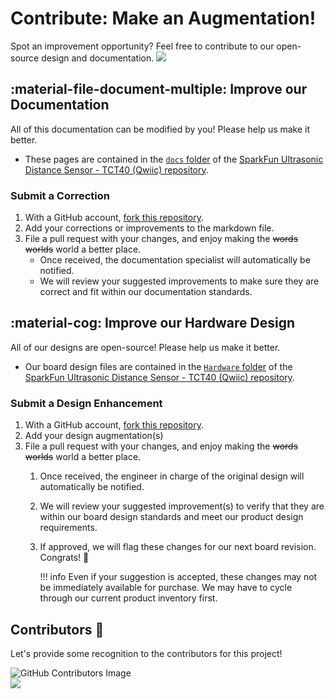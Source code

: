 # Contribute: Make an Augmentation!
Spot an improvement opportunity? Feel free to contribute to our open-source design and documentation. <a href="https://github.com/sparkfun/SparkFun_Ultrasonic_Distance_Sensor-Qwiic/pulls" alt="Pull Requests"><img src="https://img.shields.io/github/issues-pr/sparkfun/SparkFun_Ultrasonic_Distance_Sensor-Qwiic.svg" /></a>

## :material-file-document-multiple:&nbsp;Improve our Documentation
All of this documentation can be modified by you! Please help us make it better.

* These pages are contained in the [`docs` folder](https://github.com/sparkfun/SparkFun_Ultrasonic_Distance_Sensor-Qwiic/tree/v11_Firmware_v01/docs) of the [SparkFun Ultrasonic Distance Sensor - TCT40 (Qwiic) repository](https://github.com/sparkfun/SparkFun_Ultrasonic_Distance_Sensor-Qwiic/tree/v11_Firmware_v01).

<!-- ### :material-source-pull:&nbsp;Submit a Correction -->
### Submit a Correction

1. With a GitHub account, [fork this repository](https://github.com/sparkfun/SparkFun_Ultrasonic_Distance_Sensor-Qwiic/fork).
2. Add your corrections or improvements to the markdown file.
3. File a pull request with your changes, and enjoy making the ~~words~~ ~~worlds~~ world a better place.
	* Once received, the documentation specialist will automatically be notified.
	* We will review your suggested improvements to make sure they are correct and fit within our documentation standards.

## :material-cog:&nbsp;Improve our Hardware Design
All of our designs are open-source! Please help us make it better.

* Our board design files are contained in the [`Hardware` folder](https://github.com/sparkfun/SparkFun_Ultrasonic_Distance_Sensor-Qwiic/tree/v11_Firmware_v01/Hardware) of the [SparkFun Ultrasonic Distance Sensor - TCT40 (Qwiic) repository](https://github.com/sparkfun/SparkFun_Ultrasonic_Distance_Sensor-Qwiic/tree/v11_Firmware_v01).

<!-- ### :material-source-pull:&nbsp;Submit a Design Enhancement -->
### Submit a Design Enhancement

1. With a GitHub account, [fork this repository](https://github.com/sparkfun/SparkFun_Ultrasonic_Distance_Sensor-Qwiic/fork).
2. Add your design augmentation(s)
3. File a pull request with your changes, and enjoy making the ~~words~~ ~~worlds~~ world a better place.
	1. Once received, the engineer in charge of the original design will automatically be notified.
	2. We will review your suggested improvement(s) to verify that they are within our board design standards and meet our product design requirements.
	3. If approved, we will flag these changes for our next board revision. Congrats! 🍻

		!!! info
			Even if your suggestion is accepted, these changes may not be immediately available for purchase. We may have to cycle through our current product inventory first.

## Contributors&nbsp;:clap:
Let's provide some recognition to the contributors for this project!

![GitHub Contributors Image](https://contrib.rocks/image?repo=sparkfun/SparkFun_Ultrasonic_Distance_Sensor-Qwiic/tree/v11_Firmware_v01)
<br>
<a href="https://github.com/sparkfun/SparkFun_Ultrasonic_Distance_Sensor-Qwiic/pulls" alt="Pull Requests"><img src="https://img.shields.io/github/contributors/sparkfun/SparkFun_Ultrasonic_Distance_Sensor-Qwiic.svg" /></a>
